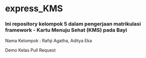 # express_KMS

### Ini repository kelompok 5 dalam pengerjaan matrikulasi framework - Kartu Menuju Sehat (KMS) pada Bayi 
Nama Kelompok : Rafqi Agatha, Aditya Eka

Demo Kelas Pull Request